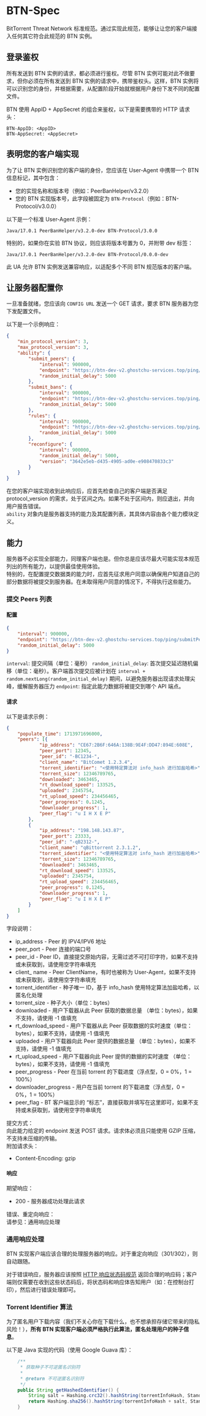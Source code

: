 # BTN-Spec

BitTorrent Threat Network 标准规范。通过实现此规范，能够让让您的客户端接入任何其它符合此规范的 BTN 实例。


## 登录鉴权

所有发送到 BTN 实例的请求，都必须进行鉴权。尽管 BTN 实例可能对此不做要求，但你必须在所有发送到 BTN 实例的请求中，携带鉴权头。这样，BTN 实例将可以识别您的身份，并根据需要，从配置阶段开始就根据用户身份下发不同的配置文件。

BTN 使用 AppID + AppSecret 的组合来鉴权，以下是需要携带的 HTTP 请求头：

```
BTN-AppID: <AppID>
BTN-AppSecret: <AppSecret>
```

## 表明您的客户端实现

为了让 BTN 实例识别您的客户端的身份，您应该在 User-Agent 中携带一个 BTN 信息标记，其中包含：

* 您的实现名称和版本号（例如：PeerBanHelper/v3.2.0）
* 您的 BTN 实现版本号，此字段被固定为 `BTN-Protocol`（例如：BTN-Protocol/v3.0.0）

以下是一个标准 User-Agent 示例：

```
Java/17.0.1 PeerBanHelper/v3.2.0-dev BTN-Protocol/3.0.0
```

特别的，如果你在实验 BTN 协议，则应该将版本号置为 0，并附带 dev 标签：

```
Java/17.0.1 PeerBanHelper/v3.2.0-dev BTN-Protocol/0.0.0-dev
```

此 UA 允许 BTN 实例发送兼容响应，以适配多个不同 BTN 规范版本的客户端。

## 让服务器配置你

一旦准备就绪，您应该向 `CONFIG URL` 发送一个 GET 请求，要求 BTN 服务器为您下发配置文件。

以下是一个示例响应：

```json
{
	"min_protocol_version": 3,
	"max_protocol_version": 3,
	"ability": {
		"submit_peers": {
			"interval": 900000,
			"endpoint": "https://btn-dev-v2.ghostchu-services.top/ping/submitPeers",
			"random_initial_delay": 5000
		},
		"submit_bans": {
			"interval": 900000,
			"endpoint": "https://btn-dev-v2.ghostchu-services.top/ping/submitBans",
			"random_initial_delay": 5000
		},
		"rules": {
			"interval": 900000,
			"endpoint": "https://btn-dev-v2.ghostchu-services.top/ping/rules",
			"random_initial_delay": 5000
		},
		"reconfigure": {
			"interval": 900000,
			"random_initial_delay": 5000,
			"version": "3642e5eb-d435-4905-ad0e-e908470833c3"
		}
	}
}
```

在您的客户端实现收到此响应后，应首先检查自己的客户端是否满足 protocol_version 的需求，处于区间之内。如果不处于区间内，则应退出，并向用户报告错误。  
`ability` 对象内是服务器支持的能力及其配置列表，其具体内容由各个能力模块定义。  

## 能力

服务器不必实现全部能力，同理客户端也是。但你总是应该尽最大可能实现本规范列出的所有能力，以提供最佳使用体验。  
特别的，在配置提交数据类的能力时，应首先征求用户同意以确保用户知道自己的部分数据将被提交到服务器。在未取得用户同意的情况下，不得执行这些能力。

### 提交 Peers 列表

#### 配置

```json
{
	"interval": 900000,
	"endpoint": "https://btn-dev-v2.ghostchu-services.top/ping/submitPeers",
	"random_initial_delay": 5000
}
```

`interval`: 提交间隔（单位：毫秒）
`random_initial_delay`: 首次提交延迟随机偏移（单位：毫秒）。客户端首次提交应被计划在 `interval + random.nextLong(random_initial_delay)` 期间，以避免服务器出现请求处理尖峰，缓解服务器压力
`endpoint`: 指定此能力数据将被提交到哪个 API 端点。

#### 请求

以下是请求示例：

```json
{
	"populate_time": 1713971696000,
	"peers": [{
			"ip_address": "CE67:2B6F:646A:138B:9E4F:DD47:894E:608E",
			"peer_port": 12345,
			"peer_id": "-BC1234-",
			"client_name": "BitComet 1.2.3.4",
			"torrent_identifier": "<使用特定算法对 info_hash 进行加盐哈希>",
			"torrent_size": 12346789765,
			"downloaded": 3463465,
			"rt_download_speed": 133525,
			"uploaded": 2345754,
			"rt_upload_speed": 234456465,
			"peer_progress": 0.1245,
			"downloader_progress": 1,
			"peer_flag": "u I H X E P"
		},
		{
			"ip_address": "198.148.143.87",
			"peer_port": 23333,
			"peer_id": "-qB2312-",
			"client_name": "qBittorrent 2.3.1.2",
			"torrent_identifier": "<使用特定算法对 info_hash 进行加盐哈希>",
			"torrent_size": 12346789765,
			"downloaded": 3463465,
			"rt_download_speed": 133525,
			"uploaded": 2345754,
			"rt_upload_speed": 234456465,
			"peer_progress": 0.1245,
			"downloader_progress": 1,
			"peer_flag": "u I H X E P"
		}
	]
}
```

字段说明：
* ip_address - Peer 的 IPV4/IPV6 地址
* peer_port - Peer 连接的端口号
* peer_id - Peer ID，直接提交原始内容，无需过滤不可打印字符，如果不支持或未获取到，请使用空字符串填充
* client_ name - Peer ClientName，有时也被称为 User-Agent，如果不支持或未获取到，请使用空字符串填充
* torrent_identifier - 种子唯一 ID，基于 info_hash 使用特定算法加盐哈希，以匿名化处理
* torrent_size - 种子大小（单位：bytes）
* downloaded - 用户下载器从此 Peer 获取的数据总量 （单位：bytes），如果不支持，请使用 -1 值填充
* rt_download_speed - 用户下载器从此 Peer 获取数据的实时速度（单位：bytes），如果不支持，请使用 -1 值填充
* uploaded - 用户下载器向此 Peer 提供的数据总量 （单位：bytes），如果不支持，请使用 -1 值填充
* rt_upload_speed - 用户下载器向此 Peer 提供的数据的实时速度 （单位：bytes），如果不支持，请使用 -1 值填充
* peer_progress - Peer 在当前 torrent 的下载进度（浮点型，0 = 0%，1 = 100%）
* downloader_progress - 用户在当前 torrent 的下载进度（浮点型，0 = 0%，1 = 100%）
* peer_flag - BT 客户端显示的 “标志”，直接获取并填写在这里即可，如果不支持或未获取到，请使用空字符串填充

提交方式：  
向此能力给定的 endpoint 发送 POST 请求。请求体必须且只能使用 GZIP 压缩，不支持未压缩的传输。  
附加请求头：
  * Content-Encoding: gzip

#### 响应

期望响应：  
* 200 - 服务器成功处理此请求

错误、重定向响应：  
请参见：通用响应处理

### 通用响应处理

BTN 实现客户端应该合理的处理服务器的响应。对于重定向响应（301/302），则自动跟随。

对于错误响应，服务器应该按照 [HTTP 响应状态码规范](https://developer.mozilla.org/zh-CN/docs/Web/HTTP/Status) 返回合理的响应码；客户端则仅需要在收到这些状态码后，将状态码和响应体告知用户（如：在控制台打印），然后进行错误处理即可。

### Torrent Identifier 算法

为了匿名用户下载内容（我们不关心你在下载什么，也不想承担存储它带来的隐私风险！），**所有 BTN 实现客户端必须严格执行此算法，匿名处理用户的种子信息**。

以下是 Java 实现的代码（使用 Google Guava 库）：

```java
    /**
     * 获取种子不可逆匿名识别符
     *
     * @return 不可逆匿名识别符
     */
    public String getHashedIdentifier() {
        String salt = Hashing.crc32().hashString(torrentInfoHash, StandardCharsets.UTF_8).toString(); // 使用 crc32 计算 info_hash 的哈希作为盐
        return Hashing.sha256().hashString(torrentInfoHash + salt, StandardCharsets.UTF_8).toString(); // 在 info_hash 的明文后面追加盐后，计算 SHA256 的哈希值，结果应转全小写
    }
```



